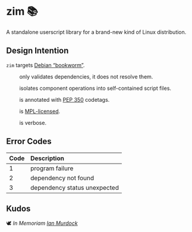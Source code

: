 <!-- This Source Code Form is subject to the terms of the Mozilla Public
   - License, v. 2.0. If a copy of the MPL was not distributed with this
   - file, You can obtain one at https://mozilla.org/MPL/2.0/. -->

# zim 📚
A standalone userscript library for a brand-new kind of Linux distribution.

## Design Intention
`zim` targets [Debian “bookworm”](https://www.debian.org/releases/bookworm/).

&nbsp;&nbsp;&nbsp;&nbsp;&nbsp;&nbsp;&nbsp;&nbsp;&nbsp;only validates dependencies, it does not resolve them.

&nbsp;&nbsp;&nbsp;&nbsp;&nbsp;&nbsp;&nbsp;&nbsp;&nbsp;isolates component operations into self-contained script files.

&nbsp;&nbsp;&nbsp;&nbsp;&nbsp;&nbsp;&nbsp;&nbsp;&nbsp;is annotated with [PEP 350](https://peps.python.org/pep-0350/) codetags.

&nbsp;&nbsp;&nbsp;&nbsp;&nbsp;&nbsp;&nbsp;&nbsp;&nbsp;is [MPL-licensed](https://www.mozilla.org/en-US/MPL/2.0/).

&nbsp;&nbsp;&nbsp;&nbsp;&nbsp;&nbsp;&nbsp;&nbsp;&nbsp;is verbose.

## Error Codes

Code | Description
:-- | :--
1 | program failure
2 | dependency not found
3 | dependency status unexpected

## Kudos
🕊️ *In Memoriam [Ian Murdock](https://www.debian.org/doc/manuals/project-history/manifesto.en.html)*

